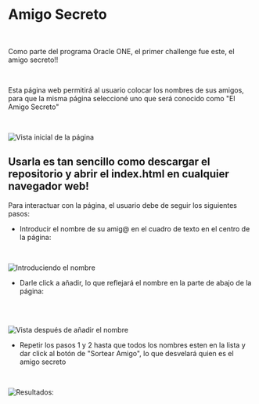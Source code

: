 <h1>Amigo Secreto</h1>
</br>
<p>Como parte del programa Oracle ONE, el primer challenge fue este, el amigo secreto!!</p> 
</br>
<p>Esta página web permitirá al usuario colocar los nombres de sus amigos, para que la misma página seleccioné uno que será conocido como "El Amigo Secreto" </p>
</br>

![Vista inicial de la página](https://github.com/user-attachments/assets/98bdf3c9-6b50-4f82-852a-4688097a465b)

<h2>Usarla es tan sencillo como descargar el repositorio y abrir el index.html en cualquier navegador web!</h2>

<p>Para interactuar con la página, el usuario debe de seguir los siguientes pasos:</p>
<ul>
  <li>Introducir el nombre de su amig@ en el cuadro de texto en el centro de la página: </li>
</ul>
</br>

![Introduciendo el nombre](https://github.com/user-attachments/assets/78abe2f6-fef7-41a4-9b6b-503be7bffb5a)

<ul>
  <li>Darle click a añadir, lo que reflejará el nombre en la parte de abajo de la página:</li>
</br>
</ul>
</br>

  ![Vista después de añadir el nombre](https://github.com/user-attachments/assets/67630290-b316-4c33-9ad9-5c5d259c9f92)
<ul>
<li>Repetir los pasos 1 y 2 hasta que todos los nombres esten en la lista y dar click al botón de "Sortear Amigo", lo que desvelará quien es el amigo secreto</li>
  </ul>
</br>

![Resultados:](https://github.com/user-attachments/assets/7eac8159-4b55-4efc-9055-76992a39fd3f)

